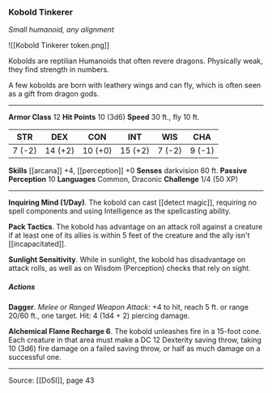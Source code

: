 ### Kobold Tinkerer
_Small humanoid, any alignment_

![[Kobold Tinkerer token.png]]

Kobolds are reptilian Humanoids that often revere dragons. Physically weak, they find strength in numbers.

A few kobolds are born with leathery wings and can fly, which is often seen as a gift from dragon gods.




---

**Armor Class** 12
**Hit Points** 10 (3d6)
**Speed** 30 ft., fly 10 ft.

| STR     | DEX     | CON     | INT     | WIS     | CHA     |
|---------|---------|---------|---------|---------|---------|
| 7 (-2) | 14 (+2) | 10 (+0) | 15 (+2) | 7 (-2) | 9 (-1) |

**Skills** [[arcana]] +4, [[perception]] +0
**Senses** darkvision 60 ft.
**Passive Perception** 10
**Languages** Common, Draconic
**Challenge** 1/4 (50 XP)

---

**Inquiring Mind (1/Day)**. The kobold can cast [[detect magic]], requiring no spell components and using Intelligence as the spellcasting ability.

**Pack Tactics**. The kobold has advantage on an attack roll against a creature if at least one of its allies is within 5 feet of the creature and the ally isn't [[incapacitated]].

**Sunlight Sensitivity**. While in sunlight, the kobold has disadvantage on attack rolls, as well as on Wisdom (Perception) checks that rely on sight.

##### Actions
**Dagger**. _Melee or Ranged Weapon Attack:_ +4 to hit, reach 5 ft. or range 20/60 ft., one target. Hit: 4 (1d4 + 2) piercing damage.

**Alchemical Flame Recharge 6**. The kobold unleashes fire in a 15-foot cone. Each creature in that area must make a DC 12 Dexterity saving throw, taking 10 (3d6) fire damage on a failed saving throw, or half as much damage on a successful one.


---

Source: [[DoSI]], page 43